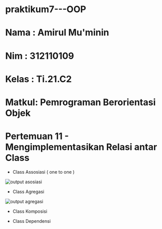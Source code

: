 # praktikum7---OOP

# Nama  : Amirul Mu'minin #
# Nim   : 312110109   #
# Kelas : Ti.21.C2  #
# Matkul: Pemrograman Berorientasi Objek #


# Pertemuan 11 - Mengimplementasikan Relasi antar Class #

- Class Assosiasi ( one to one )

![output asosiasi](https://user-images.githubusercontent.com/116171779/206333165-9d9b7652-ae30-4e81-a065-a2f7cb1bafb7.png)


- Class Agregasi

![output agregasi](https://user-images.githubusercontent.com/116171779/206332853-1ac95ff3-17e7-4aab-aad3-c8c3f3a79846.png)

- Class Komposisi


- Class Dependensi

